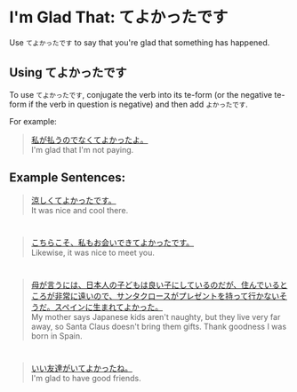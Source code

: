 # I'm Glad That: てよかったです

Use `てよかったです` to say that you're glad that something has happened. 

## Using てよかったです
To use `てよかったです`, conjugate the verb into its te-form (or the negative te-form if the verb in question is negative) and then add `よかったです`.

For example:
> [私が払うのでなくてよかったよ。]()   
> I'm glad that I'm not paying.

## Example Sentences: 
> [涼しくてよかったです。]()  
> It was nice and cool there.

#

> [こちらこそ、私もお会いできてよかったです。]()  
> Likewise, it was nice to meet you.

#

> [母が言うには、日本人の子どもは良い子にしているのだが、住んでいるところが非常に遠いので、サンタクロースがプレゼントを持って行かないそうだ。スペインに生まれてよかった。]()  
> My mother says Japanese kids aren't naughty, but they live very far away, so Santa Claus doesn't bring them gifts. Thank goodness I was born in Spain.

#


> [いい友達がいてよかったね。]()  
> I'm glad to have good friends.


